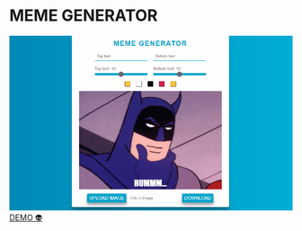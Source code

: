 # MEME GENERATOR 

<img src="./animation.gif">
<a href="https://andersonbones.github.io/meme-generator/">DEMO 👽</a>
